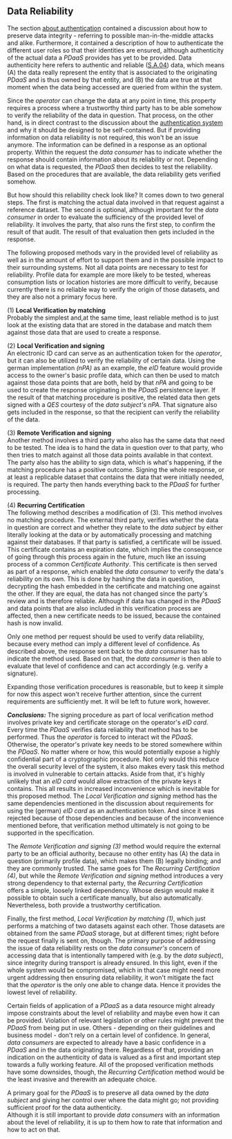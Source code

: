 ## Data Reliability



The section [about authentication](#authentication) contained a discussion about how to preserve 
data integrity - referring to possible man-in-the-middle attacks and alike. Furthermore, it 
contained a description of how to authenticate the different user roles so that their identities are 
ensured, although authenticity of the actual data a *PDaaS* provides has yet to be provided. Data 
authenticity here refers to authentic and reliable ([S.A.04](#sa04)) data, which means (A) the data 
really represent the entity that is associated to the originating *PDaaS* and is thus owned by that 
entity, and (B) the data are true at that moment when the data being accessed are queried from 
within the system.

Since the *operator* can change the data at any point in time, this property requires a process 
where a trustworthy third party has to be able somehow to verify the reliability of the data in 
question. That process, on the other hand, is in direct contrast to the discussion about the 
[authentication system](#authentication) and why it should be designed to be self-contained. But if
providing information on data reliability is not required, this won't be an issue anymore. The 
information can be defined in a response as an optional property. Within the request the 
*data consumer* has to indicate whether the response should contain information about its 
reliability or not. Depending on what data is requested, the *PDaaS* then decides to test the 
reliability. Based on the procedures that are available, the data reliability gets verified somehow.

But how should this reliability check look like? It comes down to two general steps. The first is 
matching the actual data involved in that request against a reference dataset. The second is 
optional, although important for the *data consumer* in order to evaluate the sufficiency of the 
provided level of reliability. It involves the party, that also runs the first step, to confirm the 
result of that audit. The result of that evaluation then gets included in the response.

The following proposed methods vary in the provided level of reliability as well as in the amount of 
effort to support them and in the possible impact to their surrounding systems. Not all data points 
are necessary to test for reliability. Profile data for example are more likely to be tested, 
whereas consumption lists or location histories are more difficult to verify, because currently 
there is no reliable way to verify the origin of those datasets, and they are also not a primary 
focus here. 

(1) __Local Verification by matching__\
Probably the simplest and,at the same time, least reliable method is to just look at the existing 
data that are stored in the database and match them against those data that are used to create a 
response.

(2) __Local Verification and signing__\
An electronic ID card can serve as an authentication token for the *operator*, but it can also be 
utilized to verify the reliability of certain data. Using the german implementation *(nPA)* as an 
example, the *eID* feature would provide access to the owner's basic profile data, which can then
be used to match against those data points that are both, held by that *nPA* and going to be used 
to create the response originating in the *PDaaS* persistence layer. If the result of that matching 
procedure is positive, the related data then gets signed with a *QES* courtesy of the 
*data subject's* *nPA*. That signature also gets included in the response, so that the recipient can 
verify the reliability of the data.

(3) __Remote Verification and signing__\
Another method involves a third party who also has the same data that need to be tested. The idea 
is to hand the data in question over to that party, who then tries to match against all those data 
points available in that context. The party also has the ability to sign data, which is what's 
happening, if the matching procedure has a positive outcome. Signing the whole response, or at least 
a replicable dataset that contains the data that were initially needed, is required. The party then 
hands everything back to the *PDaaS* for further processing.

(4) __Recurring Certification__\
The following method describes a modification of (3). This method involves no matching procedure. 
The external third party, verifies whether the data in question are correct and whether they relate 
to the *data subject* by either literally looking at the data or by automatically processing and
matching against their databases. If that party is satisfied, a certificate will be issued. This 
certificate contains an expiration date, which implies the consequence of going through this process 
again in the future, much like an issuing process of a common *Certificate Authority*. This 
certificate is then served as part of a response, which enabled the *data consumer* to verify the 
data's reliability on its own. This is done by hashing the data in question, decrypting the hash 
embedded in the certificate and matching one against the other. If they are equal, the data has not 
changed since the party's review and is therefore reliable. 
Although if data has changed in the *PDaaS* and data points  that are also included in this 
verification process are affected, then a new certificate needs to be issued, because the contained 
hash is now invalid.

Only one method per request should be used to verify data reliability, because every method can 
imply a different level of confidence. As described above, the response sent back to the 
*data consumer* has to indicate the method used. Based on that, the *data consumer* is then able to 
evaluate that level of confidence and can act accordingly (e.g. verify a signature).

Expanding those verification procedures is reasonable, but to keep it simple for now this aspect 
won't receive further attention, since the current requirements are sufficiently met. It will be 
left to future work, however.


*__Conclusions:__*
The signing procedure as part of local verification method involves private key and certificate 
storage on the operator's *eID card*. Every time the *PDaaS* verifies data reliability that method 
has to be performed. Thus the *operator* is forced to interact wit the *PDaaS*. Otherwise, the 
operator's private key needs to be stored somewhere within the *PDaaS*. No matter where or how, 
this would potentially expose a highly confidential part of a cryptographic procedure. 
Not only would this reduce the overall security level of the system, it also makes every task this 
method is involved in vulnerable to certain attacks. Aside from that, it's highly unlikely that an 
*eID card* would allow extraction of the private keys it contains. This all results in increased 
inconvenience which is inevitable for this proposed method. The *Local Verification and signing* 
method has the same dependencies mentioned in the discussion about requirements for using the 
(german) *eID card* as an authentication token. And since it was rejected because of those 
dependencies and because of the inconvenience mentioned before, that verification method ultimately 
is not going to be supported in the specification.

The *Remote Verification and signing (3)* method would require the external party to be an official
authority, because no other entity has (A) the data in question (primarily profile data), which
makes them (B) legally binding; and they are commonly trusted. 
The same goes for The *Recurring Certification (4)*, but while the *Remote Verification and signing* 
method introduces a very strong dependency to that external party, the *Recurring Certification*  
offers a simple, loosely linked dependency. Whose design would make it possible to obtain such a 
certificate manually, but also automatically. Nevertheless, both provide a trustworthy 
certification. 

Finally, the first method, *Local Verification by matching (1)*, which just performs a matching of 
two datasets against each other. Those datasets are obtained from the same *PDaaS* storage, but at 
different times; right before the request finally is sent on, though. 
The primary purpose of addressing the issue of data reliability rests on the *data consumer's* 
concern of accessing data that is intentionally tampered with (e.g. by the *data subject*), since 
integrity during transport is already ensured. In this light, even if the whole system would be 
compromised, which in that case might need more urgent addressing then ensuring data reliability,
it won't mitigate the fact that the *operator* is the only one able to change data. Hence it 
provides the lowest level of reliability.

Certain fields of application of a *PDaaS* as a data resource might already impose constraints 
about the level of reliability and maybe even how it can be provided. Violation of relevant 
legislation or other rules might prevent the *PDaaS* from being put in use. Others - depending on 
their guidelines and business model - don't rely on a certain level of confidence. In general, 
*data consumers* are expected to already have a basic confidence in a *PDaaS* and in the data 
originating there.
Regardless of that, providing an indication on the authenticity of data is valued as a first and 
important step towards a fully working feature. All of the proposed verification methods have some 
downsides, though, the *Recurring Certification* method would be the least invasive and therewith 
an adequate choice.

A primary goal for the *PDaaS* is to preserve all data owned by the *data subject* and giving her
control over where the data might go; not providing sufficient proof for the data authenticity.  
Although it is still important to provide *data consumers* with an information about the level of 
reliability, it is up to them how to rate that information and how to act on that.
